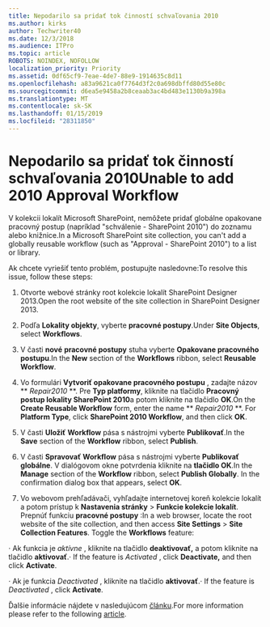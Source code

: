 ```yaml
---
title: Nepodarilo sa pridať tok činností schvaľovania 2010
ms.author: kirks
author: Techwriter40
ms.date: 12/3/2018
ms.audience: ITPro
ms.topic: article
ROBOTS: NOINDEX, NOFOLLOW
localization_priority: Priority
ms.assetid: 0df65cf9-7eae-4de7-88e9-1914635c8d11
ms.openlocfilehash: a83a9621ca0f7764d3f2c0a698dbffd80d55e80c
ms.sourcegitcommit: d6ea5e9458a2b8ceaab3ac4bd483e1130b9a398a
ms.translationtype: MT
ms.contentlocale: sk-SK
ms.lasthandoff: 01/15/2019
ms.locfileid: "28311850"
---
```

# <a name="unable-to-add-2010-approval-workflow"></a><span data-ttu-id="b3b34-102">Nepodarilo sa pridať tok činností schvaľovania 2010</span><span class="sxs-lookup"><span data-stu-id="b3b34-102">Unable to add 2010 Approval Workflow</span></span>

<span data-ttu-id="b3b34-103">V kolekcii lokalít Microsoft SharePoint, nemôžete pridať globálne opakovane pracovný postup (napríklad "schválenie - SharePoint 2010") do zoznamu alebo knižnice.</span><span class="sxs-lookup"><span data-stu-id="b3b34-103">In a Microsoft SharePoint site collection, you can't add a globally reusable workflow (such as "Approval - SharePoint 2010") to a list or library.</span></span>
  
<span data-ttu-id="b3b34-104">Ak chcete vyriešiť tento problém, postupujte nasledovne:</span><span class="sxs-lookup"><span data-stu-id="b3b34-104">To resolve this issue, follow these steps:</span></span> 
  
1. <span data-ttu-id="b3b34-105">Otvorte webové stránky root kolekcie lokalít SharePoint Designer 2013.</span><span class="sxs-lookup"><span data-stu-id="b3b34-105">Open the root website of the site collection in SharePoint Designer 2013.</span></span>
  
2. <span data-ttu-id="b3b34-106">Podľa **Lokality objekty**, vyberte **pracovné postupy**.</span><span class="sxs-lookup"><span data-stu-id="b3b34-106">Under **Site Objects**, select **Workflows**.</span></span> 
  
3. <span data-ttu-id="b3b34-107">V časti **nové** **pracovné postupy** stuha vyberte **Opakovane pracovného postupu**.</span><span class="sxs-lookup"><span data-stu-id="b3b34-107">In the **New** section of the **Workflows** ribbon, select **Reusable Workflow**.</span></span> 
  
4. <span data-ttu-id="b3b34-p101">Vo formulári **Vytvoriť opakovane pracovného postupu** , zadajte názov \*\* *Repair2010* \*\*. Pre **Typ platformy**, kliknite na tlačidlo **Pracovný postup lokality SharePoint 2010**a potom kliknite na tlačidlo **OK**.</span><span class="sxs-lookup"><span data-stu-id="b3b34-p101">On the **Create Reusable Workflow** form, enter the name \*\* *Repair2010* \*\*. For **Platform Type**, click **SharePoint 2010 Workflow**, and then click **OK**.</span></span> 
  
1. <span data-ttu-id="b3b34-110">V časti **Uložiť** **Workflow** pása s nástrojmi vyberte **Publikovať**.</span><span class="sxs-lookup"><span data-stu-id="b3b34-110">In the **Save** section of the **Workflow** ribbon, select **Publish**.</span></span> 
  
2. <span data-ttu-id="b3b34-p102">V časti **Spravovať** **Workflow** pása s nástrojmi vyberte **Publikovať globálne**. V dialógovom okne potvrdenia kliknite na **tlačidlo OK**.</span><span class="sxs-lookup"><span data-stu-id="b3b34-p102">In the **Manage** section of the **Workflow** ribbon, select **Publish Globally**. In the confirmation dialog box that appears, select **OK**.</span></span> 
  
3. <span data-ttu-id="b3b34-p103">Vo webovom prehľadávači, vyhľadajte internetovej koreň kolekcie lokalít a potom prístup k **Nastavenia stránky** \> **Funkcie kolekcie lokalít**. Prepnúť funkciu **pracovné postupy** :</span><span class="sxs-lookup"><span data-stu-id="b3b34-p103">In a web browser, locate the root website of the site collection, and then access **Site Settings** \> **Site Collection Features**. Toggle the **Workflows** feature:</span></span> 
  
<span data-ttu-id="b3b34-115">· Ak funkcia je *aktívne* , kliknite na tlačidlo **deaktivovať,** a potom kliknite na tlačidlo **aktivovať**.</span><span class="sxs-lookup"><span data-stu-id="b3b34-115">· If the feature is  *Activated*  , click **Deactivate,** and then click **Activate**.</span></span> 
  
<span data-ttu-id="b3b34-116">· Ak je funkcia *Deactivated* , kliknite na tlačidlo **aktivovať**.</span><span class="sxs-lookup"><span data-stu-id="b3b34-116">· If the feature is  *Deactivated*  , click **Activate**.</span></span> 
  
<span data-ttu-id="b3b34-117">Ďalšie informácie nájdete v nasledujúcom [článku](https://go.microsoft.com/fwlink/?linkid=2047770&amp;clcid=0x409).</span><span class="sxs-lookup"><span data-stu-id="b3b34-117">For more information please refer to the following [article](https://go.microsoft.com/fwlink/?linkid=2047770&amp;clcid=0x409).</span></span>
  

